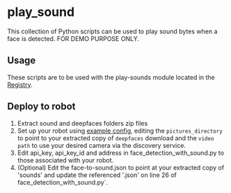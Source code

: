 # play_sound

This collection of Python scripts can be used to play sound bytes when a face is detected. FOR DEMO PURPOSE ONLY.

## Usage

These scripts are to be used with the play-sounds module located in the [Registry](https://app.viam.com/module/jeremyrhyde/play-sound).

## Deploy to robot

1. Extract sound and deepfaces folders zip files
2. Set up your robot using [example config](https://github.com/jeremyrhyde/soleng-scripts/blob/main/play_sound/example_config.json), editing the `pictures_directory` to point to your extracted copy of `deepfaces` download and the `video path` to use your desired camera via the discovery service.
3. Edit api_key, api_key_id and address in face_detection_with_sound.py to those associated with your robot.
4. (Optional) Edit the face-to-sound.json to point at your extracted copy of 'sounds' and update the referenced '.json' on line 26 of face_detection_with_sound.py`.